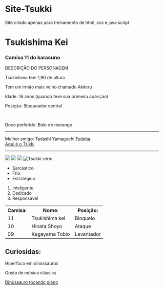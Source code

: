# Site-Tsukki
Site criado apenas para treinamento de html, css e java script

<!DOCTYPE html>
<html>
<head>
    <title>
        HTML fundamentos
    </title>
    <doby>
        <!--Títulos-->
        <h1>Tsukishima Kei</h1>
        <h3>Camisa 11 do karasuno</h3>
        <!--Parágrafos-->
        <p>DESCRIÇÃO DO PERSONAGEM</p>
        <p>Tsukishima tem 1,90 de altura</p>
        <p>Tem um irmão mais velho chamado Akiteru</p>
        <p>Idade: 16 anos (quando teve sua primeira aparição)</p>
        <p>Posição: Bloqueador central </p>
        <!--tags sem conteudo-->
        <br/>
        <p>Doce preferido: Bolo de morango</p>
        <hr/>
        Melhor amigo: Tadashi Yamaguchi
        <!--atributos-->
        <a href="https://th.bing.com/th/id/R.123a9cbff4016bbf28a34583bd7749a8?rik=xUTgAiQq0lgPpg&riu=http%3a%2f%2fvignette2.wikia.nocookie.net%2fhaikyuu%2fimages%2f6%2f6b%2fYamaguchi.png%2frevision%2flatest%3fcb%3d20150203095128%26path-prefix%3dfr&ehk=lisUegSzr49v5ffRq1NUjtiGRDCOve5YWFVgVI1%2fcKE%3d&risl=&pid=ImgRaw&r=0">Fotinha</a>
        <br>
        <a href= "https://i.pinimg.com/736x/46/5b/c2/465bc2bea375006238bf9f99625311a6.jpg" target="_blak">Aqui é o Tsikki</a>
        <!--Imagens-->
        <hr/>
        <img src="img/Tsuki com refri.jpg"/>
        <img src="img/Tsuki distraido.jpg"/>
        <img src="img/Tsuki do mal.jpg"/> 
        <!--Atributo alt-->
        <img src="img/Tsuki sério.jpg"alt="Tsukki sério"/>
        <!--listas não cordenadas-->
        <ul>
            <li>Sarcástico</li>
            <li>Frio</li>
            <li>Estratégico</li>
        </ul>
          <!--Listas ordenadas-->
        <ol>
            <li>Inteligente</li>
            <li>Dedicado</li>
            <li>Responsavel</li>
        </ol>
         <!--Tabelas-->
        <table>
            <tr>
                <th>Camisa:</th>
                <th>Nome:</th>
                <th>Posição:</th>
            </tr>
            <tr>
                <td>11</td>
                <td>Tsukishima kei</td>
                <td>Bloqueio</td>
            </tr>
             <tr>
                <td>10</td>
                <td>Hinata Shoyo</td>
                <td>Ataque</td>
            </tr>
             <tr>
                <td>09</td>
                <td>Kageyama Tobio</td>
                <td>Levantador</td>
            </tr>
        </table>
        <!--Tag div-->
        <div>
            <h2>Curiosidas:</h2>
            <p>Hiperfoco em dinossauros</p>
            <p>Gosta de música clássica</p>
            <a href="https://i.pinimg.com/736x/55/90/f4/5590f411470ec27c3687e84b16c2abeb.jpg" target="_blank">Dinossauro
                tocando piano</a>
        </div>
    </doby>
</head>

</html>
